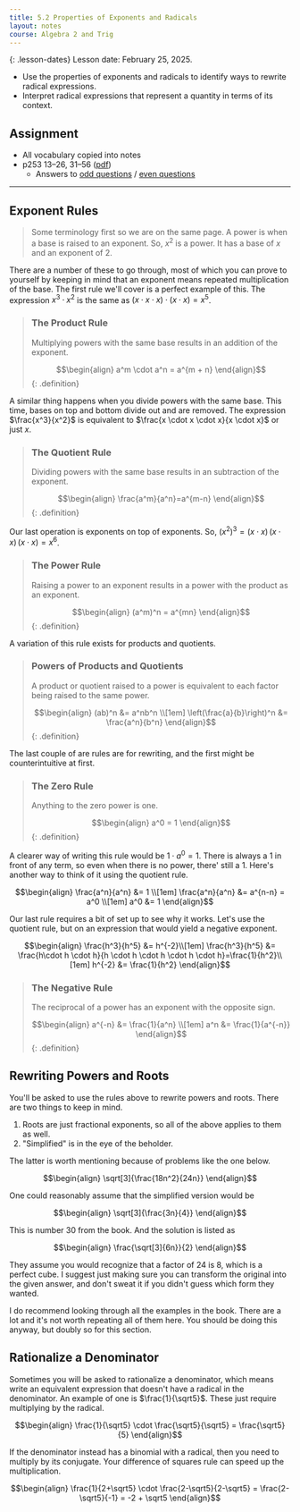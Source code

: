 ```yaml
---
title: 5.2 Properties of Exponents and Radicals
layout: notes
course: Algebra 2 and Trig
---
```


{: .lesson-dates}
Lesson date: February 25, 2025.

- Use the properties of exponents and radicals to identify ways to rewrite radical expressions.
- Interpret radical expressions that represent a quantity in terms of its context.

## Assignment

- All vocabulary copied into notes
- p253 13–26, 31–56 ([pdf](./pdf/alg2-practice-0502.pdf))
  - Answers to [odd questions](../misc/alg2-odd-answers.pdf) / [even questions](../misc/alg2-even-answers.pdf)

---

## Exponent Rules

> Some terminology first so we are on the same page. A power is when a base is raised to an exponent. So, $x^2$ is a power. It has a base of $x$ and an exponent of $2$.

There are a number of these to go through, most of which you can prove to yourself by keeping in mind that an exponent means repeated multiplication of the base. The first rule we'll cover is a perfect example of this. The expression $x^3 \cdot x^2$ is the same as $(x \cdot x \cdot x)\cdot(x \cdot x)=x^5$.

> ### The Product Rule
>
> Multiplying powers with the same base results in an addition of the exponent.
>
> $$\begin{align}
> a^m \cdot a^n = a^{m + n}
> \end{align}$$
{: .definition}

A similar thing happens when you divide powers with the same base. This time, bases on top and bottom divide out and are removed. The expression $\frac{x^3}{x^2}$ is equivalent to $\frac{x \cdot x \cdot x}{x \cdot x}$ or just $x$.

> ### The Quotient Rule
>
> Dividing powers with the same base results in an subtraction of the exponent.
>
> $$\begin{align}
> \frac{a^m}{a^n}=a^{m-n}
> \end{align}$$
{: .definition}

Our last operation is exponents on top of exponents. So, $(x^2)^3 = (x \cdot x)\, (x \cdot x)\, (x \cdot x) = x^6$.

> ### The Power Rule
>
> Raising a power to an exponent results in a power with the product as an exponent.
>
> $$\begin{align}
> (a^m)^n = a^{mn}
> \end{align}$$
{: .definition}

A variation of this rule exists for products and quotients.

> ### Powers of Products and Quotients
>
> A product or quotient raised to a power is equivalent to each factor being raised to the same power.
>
> $$\begin{align}
> (ab)^n &= a^nb^n \\[1em]
> \left(\frac{a}{b}\right)^n &= \frac{a^n}{b^n}
> \end{align}$$
{: .definition}

The last couple of are rules are for rewriting, and the first might be counterintuitive at first.

> ### The Zero Rule
>
> Anything to the zero power is one.
>
> $$\begin{align}
> a^0 = 1
> \end{align}$$
{: .definition}

A clearer way of writing this rule would be $1\cdot a^0 = 1$. There is always a $1$ in front of any term, so even when there is no power, there' still a $1$. Here's another way to think of it using the quotient rule.

$$\begin{align}
\frac{a^n}{a^n} &= 1 \\[1em]
\frac{a^n}{a^n} &= a^{n-n} = a^0 \\[1em]
a^0 &= 1
\end{align}$$

Our last rule requires a bit of set up to see why it works. Let's use the quotient rule, but on an expression that would yield a negative exponent.

$$\begin{align}
\frac{h^3}{h^5} &= h^{-2}\\[1em]
\frac{h^3}{h^5} &= \frac{h\cdot h \cdot h}{h \cdot h \cdot h \cdot h \cdot h}=\frac{1}{h^2}\\[1em]
h^{-2} &= \frac{1}{h^2}
\end{align}$$

> ### The Negative Rule
>
> The reciprocal of a power has an exponent with the opposite sign.
>
> $$\begin{align}
> a^{-n} &= \frac{1}{a^n} \\[1em]
> a^n    &= \frac{1}{a^{-n}}
> \end{align}$$
{: .definition}

## Rewriting Powers and Roots

You'll be asked to use the rules above to rewrite powers and roots. There are two things to keep in mind.

1. Roots are just fractional exponents, so all of the above applies to them as well.
2. "Simplified" is in the eye of the beholder.

The latter is worth mentioning because of problems like the one below.

$$\begin{align}
\sqrt[3]{\frac{18n^2}{24n}}
\end{align}$$

One could reasonably assume that the simplified version would be

$$\begin{align}
\sqrt[3]{\frac{3n}{4}}
\end{align}$$

This is number 30 from the book. And the solution is listed as

$$\begin{align}
\frac{\sqrt[3]{6n}}{2}
\end{align}$$

They assume you would recognize that a factor of $24$ is $8$, which is a perfect cube. I suggest just making sure you can transform the original into the given answer, and don't sweat it if you didn't guess which form they wanted.

I do recommend looking through all the examples in the book. There are a lot and it's not worth repeating all of them here. You should be doing this anyway, but doubly so for this section.

## Rationalize a Denominator

Sometimes you will be asked to rationalize a denominator, which means write an equivalent expression that doesn't have a radical in the denominator. An example of one is $\frac{1}{\sqrt5}$. These just require multiplying by the radical.

$$\begin{align}
\frac{1}{\sqrt5} \cdot \frac{\sqrt5}{\sqrt5} = \frac{\sqrt5}{5}
\end{align}$$

If the denominator instead has a binomial with a radical, then you need to multiply by its conjugate. Your difference of squares rule can speed up the multiplication.

$$\begin{align}
\frac{1}{2+\sqrt5} \cdot \frac{2-\sqrt5}{2-\sqrt5} = \frac{2-\sqrt5}{-1} = -2 + \sqrt5
\end{align}$$
